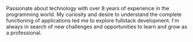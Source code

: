 Passionate about technology with over 8 years of experience in the programming world. My curiosity and desire to understand the complete functioning of applications led me to explore fullstack development. I'm always in search of new challenges and opportunities to learn and grow as a professional.
